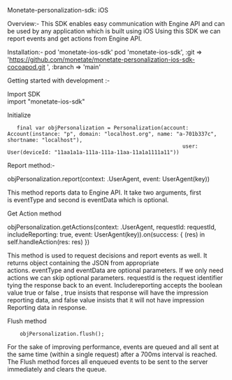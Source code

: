 
Monetate-personalization-sdk: iOS

Overview:-
This SDK enables easy communication with Engine API and can be used by any application which is built using iOS
Using this SDK we can report events and get actions from Engine API.


Installation:-
 pod 'monetate-ios-sdk'
 pod 'monetate-ios-sdk', :git => 'https://github.com/monetate/monetate-personalization-ios-sdk-cocoapod.git ', :branch => 'main'


Getting started with development :-

Import SDK  
import  "monetate-ios-sdk"

Initialize 

       final var objPersonalization = Personalization(account: Account(instance: "p", domain: "localhost.org", name: "a-701b337c", shortname: "localhost"), 
                                                            user: User(deviceId: "11aa1a1a-111a-111a-11aa-11a1a1111a11"))

Report method:-

objPersonalization.report(context: .UserAgent, event: UserAgent(key))

This method reports data to Engine API. It take two arguments, first is eventType and second is eventData which is optional. 


Get Action method

objPersonalization.getActions(context: .UserAgent, requestId: requestId, includeReporting: true, event: UserAgent(key)).on(success: { (res) in
                self.handleAction(res: res)
            })
            
This method is used to request decisions and report events as well. It returns object containing the JSON from appropriate actions. eventType and eventData are optional parameters. If we only need actions we can skip optional parameters. requestId is the request identifier tying the response back to an event. Includereporting accepts the boolean value true or false , true insists that response will have the impression reporting data, and false value insists that it will not have impression Reporting data in response. 

Flush method

        objPersonalization.flush();
        
For the sake of improving performance, events are queued and all sent at the same time (within a single request) after a 700ms interval is reached. The Flush method forces all enqueued events to be sent to the server immediately and clears the queue.
